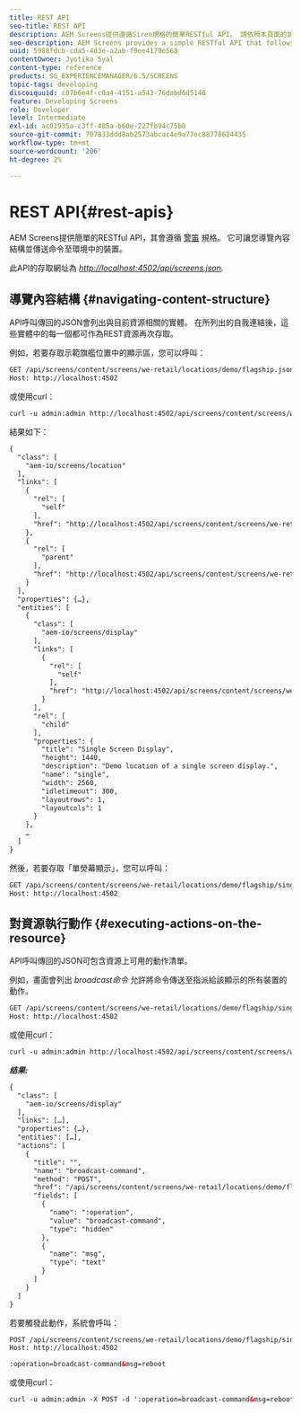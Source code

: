 ```yaml
---
title: REST API
seo-title: REST API
description: AEM Screens提供遵循Siren規格的簡單RESTful API。 請依照本頁面的說明操作，瞭解如何導覽內容結構並傳送命令至環境中的裝置。
seo-description: AEM Screens provides a simple RESTful API that follows the Siren specification. Follow this page to learn how to navigate the content structure and send commands to devices in the environment.
uuid: 5988fdcb-cda5-4d3e-a2ab-f9ee4179e568
contentOwner: Jyotika Syal
content-type: reference
products: SG_EXPERIENCEMANAGER/6.5/SCREENS
topic-tags: developing
discoiquuid: c07b6e4f-c0a4-4151-a543-76dabd6d5146
feature: Developing Screens
role: Developer
level: Intermediate
exl-id: ac01935a-c3ff-485a-b60e-227fb94c75b0
source-git-commit: 707833ddd8ab2573abcac4e9a77ec88778624435
workflow-type: tm+mt
source-wordcount: '206'
ht-degree: 2%

---
```


# REST API{#rest-apis}

AEM Screens提供簡單的RESTful API，其會遵循 [警笛](https://github.com/kevinswiber/siren) 規格。 它可讓您導覽內容結構並傳送命令至環境中的裝置。

此API的存取網址為 [*http://localhost:4502/api/screens.json*](http://localhost:4502/api/screens.json).

## 導覽內容結構 {#navigating-content-structure}

API呼叫傳回的JSON會列出與目前資源相關的實體。 在所列出的自我連結後，這些實體中的每一個都可作為REST資源再次存取。

例如，若要存取示範旗艦位置中的顯示區，您可以呼叫：

```xml
GET /api/screens/content/screens/we-retail/locations/demo/flagship.json HTTP/1.1
Host: http://localhost:4502
```

或使用curl：

```xml
curl -u admin:admin http://localhost:4502/api/screens/content/screens/we-retail/locations/demo/flagship.json
```

結果如下：

```xml
{
  "class": [
    "aem-io/screens/location"
  ],
  "links": [
    {
      "rel": [
        "self"
      ],
      "href": "http://localhost:4502/api/screens/content/screens/we-retail/locations/demo/flagship.json"
    },
    {
      "rel": [
        "parent"
      ],
      "href": "http://localhost:4502/api/screens/content/screens/we-retail/locations/demo.json"
    }
  ],
  "properties": {…},
  "entities": [
    {
      "class": [
        "aem-io/screens/display"
      ],
      "links": [
        {
          "rel": [
            "self"
          ],
          "href": "http://localhost:4502/api/screens/content/screens/we-retail/locations/demo/flagship/single.json"
        }
      ],
      "rel": [
        "child"
      ],
      "properties": {
        "title": "Single Screen Display",
        "height": 1440,
        "description": "Demo location of a single screen display.",
        "name": "single",
        "width": 2560,
        "idletimeout": 300,
        "layoutrows": 1,
        "layoutcols": 1
      }
    },
    …
  ]
}
```

然後，若要存取「單熒幕顯示」，您可以呼叫：

```xml
GET /api/screens/content/screens/we-retail/locations/demo/flagship/single.json HTTP/1.1
Host: http://localhost:4502
```

## 對資源執行動作 {#executing-actions-on-the-resource}

API呼叫傳回的JSON可包含資源上可用的動作清單。

例如，畫面會列出 *broadcast命令* 允許將命令傳送至指派給該顯示的所有裝置的動作。

```xml
GET /api/screens/content/screens/we-retail/locations/demo/flagship/single.json HTTP/1.1
Host: http://localhost:4502
```

或使用curl：

```xml
curl -u admin:admin http://localhost:4502/api/screens/content/screens/we-retail/locations/demo/flagship/single.json
```

***结果:***

```xml
{
  "class": [
    "aem-io/screens/display"
  ],
  "links": […],
  "properties": {…},
  "entities": […],
  "actions": [
    {
      "title": "",
      "name": "broadcast-command",
      "method": "POST",
      "href": "/api/screens/content/screens/we-retail/locations/demo/flagship/single",
      "fields": [
        {
          "name": ":operation",
          "value": "broadcast-command",
          "type": "hidden"
        },
        {
          "name": "msg",
          "type": "text"
        }
      ]
    }
  ]
}
```

若要觸發此動作，系統會呼叫：

```xml
POST /api/screens/content/screens/we-retail/locations/demo/flagship/single.json HTTP/1.1
Host: http://localhost:4502

:operation=broadcast-command&msg=reboot
```

或使用curl：

```xml
curl -u admin:admin -X POST -d ':operation=broadcast-command&msg=reboot' http://localhost:4502/api/screens/content/screens/we-retail/locations/demo/flagship/single.json
```
